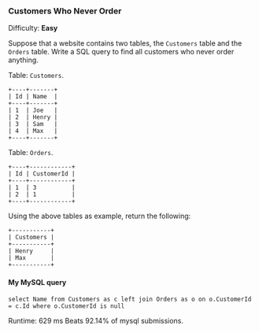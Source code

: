 ### Customers Who Never Order

Difficulty: **Easy**

Suppose that a website contains two tables, the `Customers` table and the `Orders` table. Write a SQL query to find all customers who never order anything.

Table: `Customers`.

```
+----+-------+
| Id | Name  |
+----+-------+
| 1  | Joe   |
| 2  | Henry |
| 3  | Sam   |
| 4  | Max   |
+----+-------+
```

Table: `Orders`.

```
+----+------------+
| Id | CustomerId |
+----+------------+
| 1  | 3          |
| 2  | 1          |
+----+------------+
```

Using the above tables as example, return the following:

```
+-----------+
| Customers |
+-----------+
| Henry     |
| Max       |
+-----------+
```


#### My MySQL query

```
select Name from Customers as c left join Orders as o on o.CustomerId = c.Id where o.CustomerId is null
```

Runtime: 629 ms
Beats 92.14% of mysql submissions. 